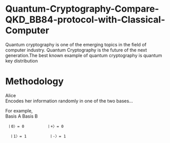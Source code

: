 # Quantum-Cryptography-Compare-QKD_BB84-protocol-with-Classical-Computer

Quantum cryptography is one of the emerging topics in the field of computer industry. Quantum Cryptography is the future of the next generation.The best known example of quantum cryptography is quantum key distribution 

<h1>Methodology</h1>

Alice <br>
        Encodes her information randomly in one of the two bases…
   

For example,<br>
     Basis A          Basis B

     ￜ0〉= 0          ￜ+〉= 0
  
      ￜ1〉= 1          ￜ-〉= 1
